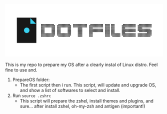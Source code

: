 <img src='https://github.com/mauriciopazpp/dotfiles/blob/master/assets/dotfiles.png?raw=true'/>

This is my repo to prepare my OS after a clearly instal of Linux distro.
Feel fine to use and.

1) PrepareOS folder:
	- The first script then i run. This script, will update and upgrade OS, and show a list of softwares to select and install.
2) Run `source .zshrc`
	- This script will prepare the zshel, install themes and plugins, and sure... after install zshel, oh-my-zsh and antigen (important!)
